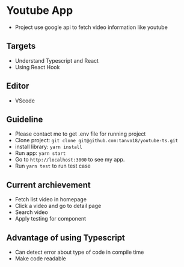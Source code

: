 # Youtube App
- Project use google api to fetch video information like youtube

## Targets
- Understand Typescript and React
- Using React Hook

## Editor
- VScode

## Guideline
- Please contact me to get .env file for running project
- Clone project: `git clone git@github.com:tanvo18/youtube-ts.git`
- install library: `yarn install`
- Run app: `yarn start`
- Go to `http://localhost:3000` to see my app.
- Run `yarn test` to run test case

## Current archievement
- Fetch list video in homepage
- Click a video and go to detail page
- Search video
- Apply testing for component

## Advantage of using Typescript
- Can detect error about type of code in compile time
- Make code readable
